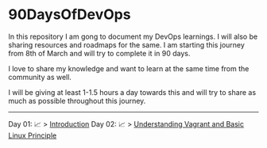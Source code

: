 # 90DaysOfDevOps
In this repository I am gong to document my DevOps learnings. I will also be sharing resources and roadmaps for the same. I am starting this journey from 8th of March and will try to complete it in 90 days.

I love to share my knowledge and want to learn at the same time from the community as well. 

I will be giving at least 1-1.5 hours a day towards this and will try to share as much as possible throughout this journey.

<hr>

Day 01: 📈 > [Introduction](https://github.com/CrypticShadow01/90DaysOfDevOps/blob/main/Days/Day01.md)
Day 02: 📈 > [Understanding Vagrant and Basic Linux Principle](https://github.com/CrypticShadow01/90DaysOfDevOps/blob/main/Days/Day%2002.md)
